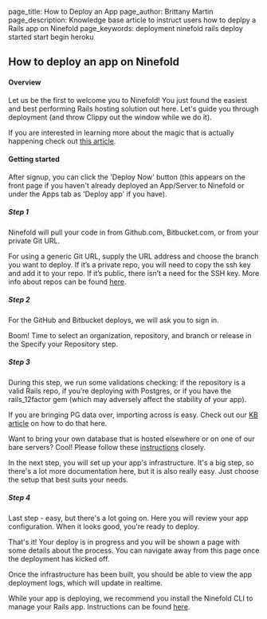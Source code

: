 page_title:       How to Deploy an App 
page_author:      Brittany Martin
page_description: Knowledge base article to instruct users how to deplpy a Rails app on Ninefold 
page_keywords:    deployment ninefold rails deploy started start begin heroku 

## How to deploy an app on Ninefold

#### Overview

Let us be the first to welcome you to Ninefold! You just found the easiest and best performing Rails hosting solution out here. Let's guide you through deployment (and throw Clippy out the window while we do it). 

If you are interested in learning more about the magic that is actually happening check out [this article](../apps/what_happens_and_what_gets_built_on_a_rails_app_deployment.md).

#### Getting started 

After signup, you can click the 'Deploy Now' button (this appears on the front page if you haven't already deployed an App/Server to Ninefold or under the Apps tab as 'Deploy app' if you have).

##### Step 1

Ninefold will pull your code in from Github.com, Bitbucket.com, or from your private Git URL. 

For using a generic Git URL, supply the URL address and choose the branch you want to deploy. If it’s a private repo, you will need to copy the ssh key and add it to your repo. If it’s public, there isn’t a need for the SSH key. More info about repos can be found [here](how_ninefold_works_with_github_bitbucket_and_git_url.md).

##### Step 2

For the GitHub and Bitbucket deploys, we will ask you to sign in.

Boom! Time to select an organization, repository, and branch or release in the Specify your Repository step. 

##### Step 3

During this step, we run some validations checking: if the repository is a valid Rails repo, if you’re deploying with Postgres, or if you have the rails_12factor gem (which may adversely affect the stability of your app).

If you are bringing PG data over, importing across is easy. Check out our [KB article](exporting_and_importing_postgresql_data.md) on how to do that here.

Want to bring your own database that is hosted elsewhere or on one of our bare servers? Cool! Please follow these [instructions](../apps/deploying_a_rails_app_with_your_own_database.md) closely. 

In the next step, you will set up your app's infrastructure. It's a big step, so there's a lot more documentation here, but it is also really easy. Just choose the setup that best suits your needs. 

##### Step 4 

Last step - easy, but there's a lot going on. Here you will review your app configuration. When it looks good, you're ready to deploy.

That's it! Your deploy is in progress and you will be shown a page with some details about the process. You can navigate away from this page once the deployment has kicked off. 

Once the infrastructure has been built, you should be able to view the app deployment logs, which will update in realtime.

While your app is deploying, we recommend you install the Ninefold CLI to manage your Rails app. Instructions can be found [here](how_to_install_and_utilize_the_cli.md).
